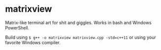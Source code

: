 # matrixview
Matrix-like terminal art for shit and giggles.
Works in bash and Windows PowerShell.

Build using `$ g++ -o matrixview matrixview.cpp -std=c++11` or using your favorite Windows compiler.
